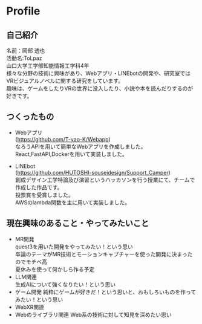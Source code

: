 # Profile
## 自己紹介
名前：岡部 透也  
活動名:ToLpaz  
山口大学工学部知能情報工学科4年  
様々な分野の技術に興味があり、Webアプリ・LINEbotの開発や、研究室ではVRビジュアルノベルに関する研究をしています。  
趣味は、ゲームをしたりVRの世界に没入したり、小説や本を読んだりするのが好きです。  

## つくったもの
* Webアプリ  
(https://github.com/T-yao-K/Webapp)  
なろうAPIを用いて簡単なWebアプリを作成しました。  
React,FastAPI,Dockerを用いて実装しました。  

* LINEbot  
  (https://github.com/HUTOSHI-souseidesign/Support_Camper)  
創成デザイン工学特論及び演習というハッカソンを行う授業にて、チームで作成した作品です。  
投票賞を受賞しました。  
AWSのlambda関数を主に用いて実装しました。  

## 現在興味のあること・やってみたいこと
* MR開発  
quest3を用いた開発をやってみたい！という思い   
卒論のテーマがMR技術とモーションキャプチャーを使った開発に決まったのでモチベ高  
夏休みを使って何かしら作る予定
* LLM関連  
生成AIについて強くなりたい！という思い  
* ゲーム開発
純粋にゲームが好きだ！という思いと、おもしろいものを作ってみたい！という思い
* WebXR関連
* Webのライブラリ関連
Web系の技術に対して知見を深めたい思い
